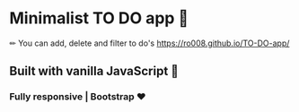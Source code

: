 # Minimalist TO DO app 📝
✏ You can add, delete and filter to do's
https://ro008.github.io/TO-DO-app/
## Built with vanilla JavaScript 🤩 
### Fully responsive | Bootstrap ❤
